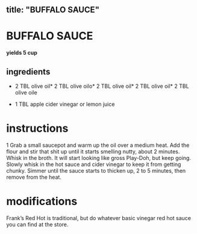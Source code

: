 
	
title: "BUFFALO SAUCE"
---
# BUFFALO SAUCE
#### yields 5 cup
## ingredients
* 2 TBL olive oil* 2 TBL olive oilo* 2 TBL olive oil* 2 TBL olive oil* 2 TBL olive oile

* 1 TBL apple cider vinegar or lemon juice

# instructions
1 Grab a small saucepot and warm up the oil over a medium heat. Add the flour and stir that shit up until it starts smelling nutty, about 2 minutes. Whisk in the broth. It will start looking like gross Play-Doh, but keep going. Slowly whisk in the hot sauce and cider vinegar to keep it from getting chunky. Simmer until the sauce starts to thicken up, 2 to 5 minutes, then remove from the heat.

# modifications

Frank’s Red Hot is traditional, but do whatever basic vinegar red hot sauce you can find at the store.
	
	
